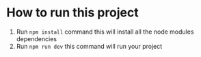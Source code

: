 # How to run this project

1. Run `npm install` command this will install all the node modules dependencies
2. Run `npm run dev` this command will run your project
